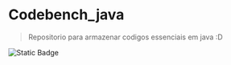 # Codebench_java

>Repositorio para armazenar codigos essenciais em java :D


![Static Badge](https://img.shields.io/badge/-Java-red)

